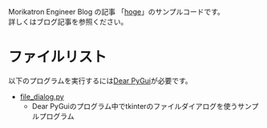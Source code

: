 Morikatron Engineer Blog の記事 「[hoge](fuga)」のサンプルコードです。  
詳しくはブログ記事を参照ください。

# ファイルリスト
以下のプログラムを実行するには[Dear PyGui](https://github.com/hoffstadt/DearPyGui)が必要です。

* [file_dialog.py](file_dialog.py)
  * Dear PyGuiのプログラム中でtkinterのファイルダイアログを使うサンプルプログラム